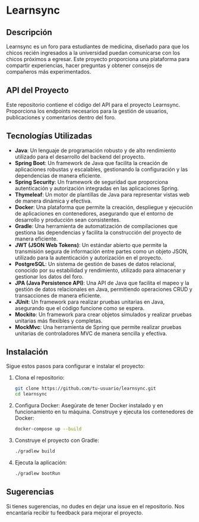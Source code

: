 # Learnsync

## Descripción

Learnsync es un foro para estudiantes de medicina, diseñado para que los chicos recién ingresados a la universidad puedan comunicarse con los chicos próximos a egresar. Este proyecto proporciona una plataforma para compartir experiencias, hacer preguntas y obtener consejos de compañeros más experimentados.

## API del Proyecto

Este repositorio contiene el código del API para el proyecto Learnsync. Proporciona los endpoints necesarios para la gestión de usuarios, publicaciones y comentarios dentro del foro.

## Tecnologías Utilizadas

- **Java**: Un lenguaje de programación robusto y de alto rendimiento utilizado para el desarrollo del backend del proyecto.
- **Spring Boot**: Un framework de Java que facilita la creación de aplicaciones robustas y escalables, gestionando la configuración y las dependencias de manera eficiente.
- **Spring Security**: Un framework de seguridad que proporciona autenticación y autorización integradas en las aplicaciones Spring.
- **Thymeleaf**: Un motor de plantillas de Java para representar vistas web de manera dinámica y efectiva.
- **Docker**: Una plataforma que permite la creación, despliegue y ejecución de aplicaciones en contenedores, asegurando que el entorno de desarrollo y producción sean consistentes.
- **Gradle**: Una herramienta de automatización de compilaciones que gestiona las dependencias y facilita la construcción del proyecto de manera eficiente.
- **JWT (JSON Web Tokens)**: Un estándar abierto que permite la transmisión segura de información entre partes como un objeto JSON, utilizado para la autenticación y autorización en el proyecto.
- **PostgreSQL**: Un sistema de gestión de bases de datos relacional, conocido por su estabilidad y rendimiento, utilizado para almacenar y gestionar los datos del foro.
- **JPA (Java Persistence API)**: Una API de Java que facilita el mapeo y la gestión de datos relacionales en Java, permitiendo operaciones CRUD y transacciones de manera eficiente.
- **JUnit**: Un framework para realizar pruebas unitarias en Java, asegurando que el código funcione como se espera.
- **Mockito**: Un framework para crear objetos simulados y realizar pruebas unitarias más flexibles y completas.
- **MockMvc**: Una herramienta de Spring que permite realizar pruebas unitarias de controladores MVC de manera sencilla y efectiva.


## Instalación

Sigue estos pasos para configurar e instalar el proyecto:

1. Clona el repositorio:
   ```bash
   git clone https://github.com/tu-usuario/learnsync.git
   cd learnsync
2. Configura Docker: Asegúrate de tener Docker instalado y en funcionamiento en tu máquina. Construye y ejecuta los contenedores de Docker:
   ```bash
   docker-compose up --build
3. Construye el proyecto con Gradle:
   ```bash
   ./gradlew build
3. Ejecuta la aplicación:
   ```bash
   ./gradlew bootRun

## Sugerencias

Si tienes sugerencias, no dudes en dejar una issue en el repositorio. Nos encantaría recibir tu feedback para mejorar el proyecto.
